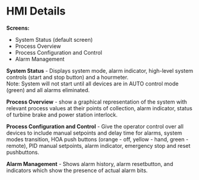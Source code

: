 # HMI Details

**Screens:**
  - System Status (default screen)
  - Process Overview
  - Process Configuration and Control
  - Alarm Management

**System Status** - Displays system mode, alarm indicator, high-level system controls (start and stop button) and a hourmeter.  
Note: System will not start until all devices are in AUTO control mode (green) and all alarms eliminated.

**Process Overview** - show a graphical representation of the system with relevant process values at their points of collection, 
                   alarm indicator, status of turbine brake and power station interlock.

**Process Configuration and Control** - Give the operator control over all devices to include manual setpoints and delay time for alarms,
                                    system modes transition, HOA push buttons (orange - off, yellow - hand, green - remote),
                                    PID manual setpoints, alarm indicator, emergency stop and reset pushbuttons.

**Alarm Management** - Shows alarm history, alarm resetbutton, and indicators which show the presence of actual alarm bits.
